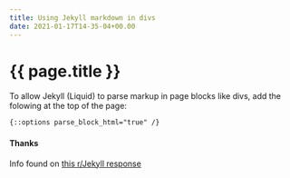 ```yaml
---
title: Using Jekyll markdown in divs
date: 2021-01-17T14-35-04+00.00
---
```

# {{ page.title }}

To allow Jekyll (Liquid) to parse markup in page blocks like divs, add the folowing at the top of the page:

```markdown
{::options parse_block_html="true" /}
```

#### Thanks

Info found on [this r/Jekyll response](https://www.reddit.com/r/Jekyll/comments/31rg4g/using_markdown_in_divs/cq4asit)
